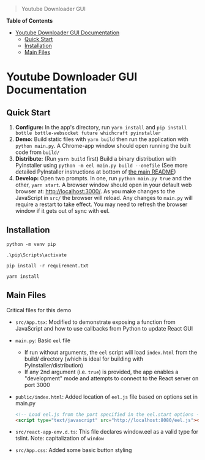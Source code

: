 > Youtube Downloader GUI

**Table of Contents**

<!-- TOC -->

- [Youtube Downloader GUI Documentation](#youtube-downloader-gui-documentation)
  - [Quick Start](#quick-start)
  - [Installation](#installation)
  - [Main Files](#main-files)

<!-- /TOC -->

# Youtube Downloader GUI Documentation

## Quick Start

1. **Configure:** In the app's directory, run `yarn install` and `pip install bottle bottle-websocket future whichcraft pyinstaller`
2. **Demo:** Build static files with `yarn build` then run the application with `python main.py`. A Chrome-app window should open running the built code from `build/`
3. **Distribute:** (Run `yarn build` first) Build a binary distribution with PyInstaller using `python -m eel main.py build --onefile` (See more detailed PyInstaller instructions at bottom of [the main README](https://github.com/ChrisKnott/Eel))
4. **Develop:** Open two prompts. In one, run  `python main.py true` and the other, `yarn start`. A browser window should open in your default web browser at: [http://localhost:3000/](http://localhost:3000/). As you make changes to the JavaScript in `src/` the browser will reload. Any changes to `main.py` will require a restart to take effect. You may need to refresh the browser window if it gets out of sync with eel.

## Installation
 
```shell
python -m venv pip

.\pip\Scripts\activate

pip install -r requirement.txt

yarn install
```


## Main Files

Critical files for this demo

- `src/App.tsx`: Modified to demonstrate exposing a function from JavaScript and how to use callbacks from Python to update React GUI
- `main.py`: Basic `eel` file
  - If run without arguments, the `eel` script will load `index.html` from the build/ directory (which is ideal for building with PyInstaller/distribution)
  - If any 2nd argument (i.e. `true`) is provided, the app enables a "development" mode and attempts to connect to the React server on port 3000
- `public/index.html`: Added location of `eel.js` file based on options set in main.py

  ```html
  <!-- Load eel.js from the port specified in the eel.start options -->
  <script type="text/javascript" src="http://localhost:8080/eel.js"></script>
  ```

- `src/react-app-env.d.ts`: This file declares window.eel as a valid type for tslint. Note: capitalization of `window`
- `src/App.css`: Added some basic button styling
